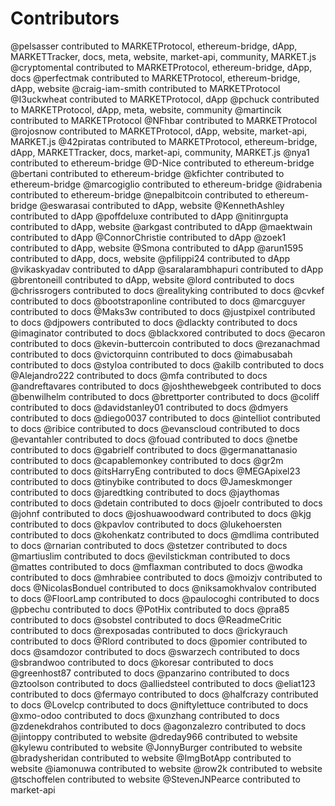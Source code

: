 # Contributors 
@pelsasser contributed to MARKETProtocol, ethereum-bridge, dApp, MARKETTracker, docs, meta, website, market-api, community, MARKET.js 
@cryptomental contributed to MARKETProtocol, ethereum-bridge, dApp, docs 
@perfectmak contributed to MARKETProtocol, ethereum-bridge, dApp, website 
@craig-iam-smith contributed to MARKETProtocol 
@I3uckwheat contributed to MARKETProtocol, dApp 
@pchuck contributed to MARKETProtocol, dApp, meta, website, community 
@martincik contributed to MARKETProtocol 
@NFhbar contributed to MARKETProtocol 
@rojosnow contributed to MARKETProtocol, dApp, website, market-api, MARKET.js 
@42piratas contributed to MARKETProtocol, ethereum-bridge, dApp, MARKETTracker, docs, market-api, community, MARKET.js 
@nya1 contributed to ethereum-bridge 
@D-Nice contributed to ethereum-bridge 
@bertani contributed to ethereum-bridge 
@kfichter contributed to ethereum-bridge 
@marcogiglio contributed to ethereum-bridge 
@idrabenia contributed to ethereum-bridge 
@nepalbitcoin contributed to ethereum-bridge 
@eswarasai contributed to dApp, website 
@KennethAshley contributed to dApp 
@poffdeluxe contributed to dApp 
@nitinrgupta contributed to dApp, website 
@arkgast contributed to dApp 
@maektwain contributed to dApp 
@ConnorChristie contributed to dApp 
@zoek1 contributed to dApp, website 
@Smona contributed to dApp 
@arun1595 contributed to dApp, docs, website 
@pfilippi24 contributed to dApp 
@vikaskyadav contributed to dApp 
@saralarambhapuri contributed to dApp 
@brentoneill contributed to dApp, website 
@lord contributed to docs 
@chrissrogers contributed to docs 
@realityking contributed to docs 
@cvkef contributed to docs 
@bootstraponline contributed to docs 
@marcguyer contributed to docs 
@Maks3w contributed to docs 
@justpixel contributed to docs 
@djpowers contributed to docs 
@dlackty contributed to docs 
@imaginator contributed to docs 
@blackxored contributed to docs 
@ecaron contributed to docs 
@kevin-buttercoin contributed to docs 
@rezanachmad contributed to docs 
@victorquinn contributed to docs 
@imabusabah contributed to docs 
@styloa contributed to docs 
@akilb contributed to docs 
@Alejandro222 contributed to docs 
@mfa contributed to docs 
@andreftavares contributed to docs 
@joshthewebgeek contributed to docs 
@benwilhelm contributed to docs 
@brettporter contributed to docs 
@coliff contributed to docs 
@davidstanley01 contributed to docs 
@dmyers contributed to docs 
@diego0037 contributed to docs 
@intelliot contributed to docs 
@ribice contributed to docs 
@evanscloud contributed to docs 
@evantahler contributed to docs 
@fouad contributed to docs 
@netbe contributed to docs 
@gabrielf contributed to docs 
@germanattanasio contributed to docs 
@capablemonkey contributed to docs 
@gr2m contributed to docs 
@itsHarryEng contributed to docs 
@MEGApixel23 contributed to docs 
@tinybike contributed to docs 
@Jameskmonger contributed to docs 
@jaredtking contributed to docs 
@jaythomas contributed to docs 
@detain contributed to docs 
@joelr contributed to docs 
@johnf contributed to docs 
@joshuawoodward contributed to docs 
@kjg contributed to docs 
@kpavlov contributed to docs 
@lukehoersten contributed to docs 
@kohenkatz contributed to docs 
@mdlima contributed to docs 
@rnarian contributed to docs 
@stetzer contributed to docs 
@martiuslim contributed to docs 
@evilstickman contributed to docs 
@mattes contributed to docs 
@mflaxman contributed to docs 
@wodka contributed to docs 
@mhrabiee contributed to docs 
@moizjv contributed to docs 
@NicolasBonduel contributed to docs 
@niksamokhvalov contributed to docs 
@FloorLamp contributed to docs 
@paulocoghi contributed to docs 
@pbechu contributed to docs 
@PotHix contributed to docs 
@pra85 contributed to docs 
@sobstel contributed to docs 
@ReadmeCritic contributed to docs 
@rexposadas contributed to docs 
@rickyrauch contributed to docs 
@Rlord contributed to docs 
@pomier contributed to docs 
@samdozor contributed to docs 
@swarzech contributed to docs 
@sbrandwoo contributed to docs 
@koresar contributed to docs 
@greenhost87 contributed to docs 
@panzarino contributed to docs 
@ztoolson contributed to docs 
@alliedsteel contributed to docs 
@eliat123 contributed to docs 
@fermayo contributed to docs 
@halfcrazy contributed to docs 
@Lovelcp contributed to docs 
@niftylettuce contributed to docs 
@xmo-odoo contributed to docs 
@xunzhang contributed to docs 
@zdenekdrahos contributed to docs 
@agonzalezro contributed to docs 
@jintoppy contributed to website 
@dreday966 contributed to website 
@kylewu contributed to website 
@JonnyBurger contributed to website 
@bradysheridan contributed to website 
@ImgBotApp contributed to website 
@iamonuwa contributed to website 
@row2k contributed to website 
@tschoffelen contributed to website 
@StevenJNPearce contributed to market-api 
